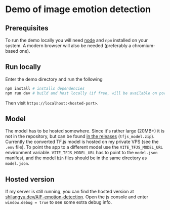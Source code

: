 # Demo of image emotion detection

## Prerequisites

To run the demo locally you will need [node](https://nodejs.org/en/download) and `npm` installed on your system. A modern browser will also be needed (preferably a chromium-based one).

## Run locally

Enter the demo directory and run the following

```sh
npm install # installs dependencies
npm run dev # build and host locally (if free, will be available on port 3000)
```

Then visit `https://localhost:<hosted-port>`.

## Model

The model has to be hosted somewhere. Since it's rather large (20MB+) it is not in the repository, but can be found [in the releases](https://github.com/shilangyu/AIF-emotion-detection/releases/tag/images-v0.1.0) (`tfjs_model.zip`). Currently the converted TF.js model is hosted on my private VPS (see the `.env` file). To point the app to a different model use the `VITE_TFJS_MODEL_URL` environment variable. `VITE_TFJS_MODEL_URL` has to point to the `model.json` manifest, and the model `bin` files should be in the same directory as `model.json`.

## Hosted version

If my server is still running, you can find the hosted version at [shilangyu.dev/AIF-emotion-detection](https://shilangyu.dev/AIF-emotion-detection). Open the js console and enter `window.debug = true` to see some extra debug info.
